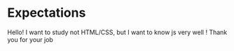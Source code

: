 # Expectations
Hello! I want to study not HTML/CSS, but I want to know js very well !
Thank you for your job 